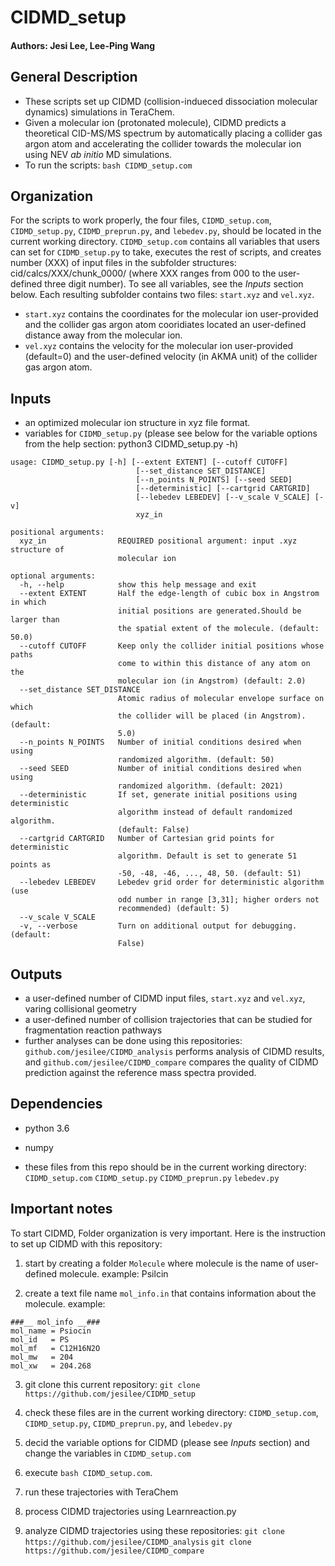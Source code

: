 # CIDMD_setup
#### Authors: Jesi Lee, Lee-Ping Wang


## General Description
* These scripts set up CIDMD (collision-indueced dissociation molecular dynamics) simulations in TeraChem.
* Given a molecular ion (protonated molecule), CIDMD predicts a theoretical CID-MS/MS spectrum by automatically placing a collider gas argon atom and accelerating the collider towards the molecular ion using NEV _ab initio_ MD simulations.
* To run the scripts: ```bash CIDMD_setup.com```


## Organization
For the scripts to work properly, the four files, `CIDMD_setup.com`, `CIDMD_setup.py`, `CIDMD_preprun.py`, and `lebedev.py`, should be located in the current working directory.
`CIDMD_setup.com` contains all variables that users can set for `CIDMD_setup.py` to take, executes the rest of scripts, and creates number (XXX) of input files in the subfolder structures: cid/calcs/XXX/chunk_0000/ (where XXX ranges from 000 to the user-defined three digit number). 
To see all variables, see the *Inputs* section below.
Each resulting subfolder contains two files: `start.xyz` and `vel.xyz`.
* `start.xyz` contains the coordinates for the molecular ion user-provided and the collider gas argon atom cooridiates located an user-defined distance away from the molecular ion.
* `vel.xyz` contains the velocity for the molecular ion user-provided (default=0) and the user-defined velocity (in AKMA unit) of the collider gas argon atom.


## Inputs
* an optimized molecular ion structure in xyz file format.
* variables for `CIDMD_setup.py` (please see below for the variable options from the help section: python3 CIDMD_setup.py -h)
```
usage: CIDMD_setup.py [-h] [--extent EXTENT] [--cutoff CUTOFF]
                            [--set_distance SET_DISTANCE]
                            [--n_points N_POINTS] [--seed SEED]
                            [--deterministic] [--cartgrid CARTGRID]
                            [--lebedev LEBEDEV] [--v_scale V_SCALE] [-v]
                            xyz_in

positional arguments:
  xyz_in                REQUIRED positional argument: input .xyz structure of
                        molecular ion

optional arguments:
  -h, --help            show this help message and exit
  --extent EXTENT       Half the edge-length of cubic box in Angstrom in which
                        initial positions are generated.Should be larger than
                        the spatial extent of the molecule. (default: 50.0)
  --cutoff CUTOFF       Keep only the collider initial positions whose paths
                        come to within this distance of any atom on the
                        molecular ion (in Angstrom) (default: 2.0)
  --set_distance SET_DISTANCE
                        Atomic radius of molecular envelope surface on which
                        the collider will be placed (in Angstrom). (default:
                        5.0)
  --n_points N_POINTS   Number of initial conditions desired when using
                        randomized algorithm. (default: 50)
  --seed SEED           Number of initial conditions desired when using
                        randomized algorithm. (default: 2021)
  --deterministic       If set, generate initial positions using deterministic
                        algorithm instead of default randomized algorithm.
                        (default: False)
  --cartgrid CARTGRID   Number of Cartesian grid points for deterministic
                        algorithm. Default is set to generate 51 points as
                        -50, -48, -46, ..., 48, 50. (default: 51)
  --lebedev LEBEDEV     Lebedev grid order for deterministic algorithm (use
                        odd number in range [3,31]; higher orders not
                        recommended) (default: 5)
  --v_scale V_SCALE
  -v, --verbose         Turn on additional output for debugging. (default:
                        False)

```  
## Outputs
* a user-defined number of CIDMD input files, `start.xyz` and `vel.xyz`, varing collisional geometry
* a user-defined number of collision trajectories that can be studied for fragmentation reaction pathways
* further analyses can be done using this repositories:
  `github.com/jesilee/CIDMD_analysis` performs analysis of CIDMD results, and
  `github.com/jesilee/CIDMD_compare` compares the quality of CIDMD prediction against the reference mass spectra provided.

## Dependencies
* python 3.6
* numpy 

* these files from this repo should be in the current working directory: 
 `CIDMD_setup.com`
 `CIDMD_setup.py`
 `CIDMD_preprun.py`
 `lebedev.py`


## Important notes
To start CIDMD, Folder organization is very important. Here is the instruction to set up CIDMD with this repository:

1) start by creating a folder `Molecule` where molecule is the name of user-defined molecule.
   example: Psilcin
   
2) create a text file name `mol_info.in` that contains information about the molecule.
   example:
```
###__ mol_info __###
mol_name = Psiocin
mol_id   = PS
mol_mf   = C12H16N2O
mol_mw   = 204
mol_xw   = 204.268
```

3) git clone this current repository:
  `git clone https://github.com/jesilee/CIDMD_setup`

4) check these files are in the current working directory: 
  `CIDMD_setup.com`, `CIDMD_setup.py`, `CIDMD_preprun.py`, and `lebedev.py`

5) decid the variable options for CIDMD (please see *Inputs* section) and change the variables in `CIDMD_setup.com`
   
6) execute `bash CIDMD_setup.com`.
   
7) run these trajectories with TeraChem
   
8) process CIDMD trajectories using Learnreaction.py
    
9) analyze CIDMD trajectories using these repositories:
  `git clone https://github.com/jesilee/CIDMD_analysis`
  `git clone https://github.com/jesilee/CIDMD_compare`  




